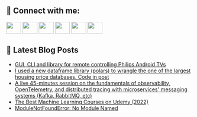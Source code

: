 ## 🔎 Connect with me:
[<img height="32" width="40" src="https://cdn.jsdelivr.net/npm/simple-icons@v5/icons/telegram.svg" />](https://t.me/bullbesh)
[<img height="32" width="40" src="https://cdn.jsdelivr.net/npm/simple-icons@v5/icons/vk.svg" />](https://vk.com/bullbesh)
[<img height="32" width="40" src="https://cdn.jsdelivr.net/npm/simple-icons@v5/icons/twitter.svg" />](https://twitter.com/bullbesh1)
[<img height="32" width="40" src="https://cdn.jsdelivr.net/npm/simple-icons@v5/icons/instagram.svg" />](https://www.instagram.com/bullbesh)
[<img height="32" width="40" src="https://cdn.jsdelivr.net/npm/simple-icons@v5/icons/reddit.svg" />](https://www.reddit.com/user/bullbesh)
[<img height="32" width="40" src="https://cdn.jsdelivr.net/npm/simple-icons@v5/icons/youtube.svg" />](https://www.youtube.com/channel/UCtfjRs6uzgq5mfm8S06WTcg)

## 📕 Latest Blog Posts
<!-- BLOG-POST-LIST:START -->
- [GUI, CLI and library for remote controlling Philips Android TVs](https://www.reddit.com/r/Python/comments/u3m6ar/gui_cli_and_library_for_remote_controlling/)
- [I used a new dataframe library &lpar;polars&rpar; to wrangle the one of the largest housing price databases. Code in post](https://www.reddit.com/r/Python/comments/u3m0qp/i_used_a_new_dataframe_library_polars_to_wrangle/)
- [A live 45-minutes session on the fundamentals of observability, OpenTelemetry, and distributed tracing with microservices&#39; messaging systems &lpar;Kafka, RabbitMQ, etc&rpar;](https://www.reddit.com/r/Python/comments/u3kzsh/a_live_45minutes_session_on_the_fundamentals_of/)
- [The Best Machine Learning Courses on Udemy &lpar;2022&rpar;](https://www.reddit.com/r/Python/comments/u3kh2o/the_best_machine_learning_courses_on_udemy_2022/)
- [ModuleNotFoundError: No Module Named](https://www.reddit.com/r/Python/comments/u3k2dh/modulenotfounderror_no_module_named/)
<!-- BLOG-POST-LIST:END -->
